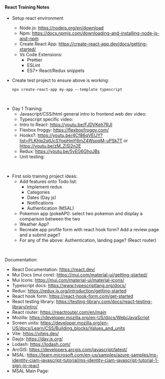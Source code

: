#### React Training Notes

- Setup react environment
    - Node.js: https://nodejs.org/en/download
    - Npm: https://docs.npmjs.com/downloading-and-installing-node-js-and-npm
    - Create React App: https://create-react-app.dev/docs/getting-started/
    - Vs Code Extensions:
        - Prettier
        - ESLint
        - ES7+ React/Redux snippets

- Create test project to ensure above is working:

    `npx create-react-app my-app —-template typescript`

<br/>

- Day 1 Training:
    - Javascript/CSS/html general intro to frontend web dev video:
    - Typescript specific video:
    - Intro to React: https://youtu.be/FJDVKeh7RJI
    - Flexbox froggy: https://flexboxfroggy.com/
    - Hooks?:  https://youtu.be/4Cf86qVEIJY?list=PLKhlp2qtUcSYppHmY6mZ4WspqM-uPSk7T or https://youtu.be/zM_ZiSl2n2E
    - Redux: https://youtu.be/5yEG6GhoJBs
    - Unit testing:

<br/>

- First solo training project ideas:
    - Add features onto Todo list:
        - Implement redux
        - Categories
        - Dates (Day js)
        - Notifications
        - Authentication (MSAL)
    - Pokemon app (pokeAPI): select two pokemon and display a comparison between the two
    - Weather App?
    - Recreate app profile form with react hook form? Add a review page and a submit page?
    - For any of the above: Authentication, landing page? (React router)

<br/>

Documentation:
- React Documentation: https://react.dev/
- Mui Docs (mui core): https://mui.com/material-ui/getting-started/
- Mui Icons: https://mui.com/material-ui/material-icons/
- Typescript docs: https://www.typescriptlang.org/docs/
- Redux: https://redux.js.org/introduction/getting-started
- React hook form: https://react-hook-form.com/get-started
- React testing library: https://testing-library.com/docs/react-testing-library/intro/
- React router: https://reactrouter.com/en/main
- Mozilla: https://developer.mozilla.org/en-US/docs/Web/JavaScript
- Screen units: https://developer.mozilla.org/en-US/docs/Learn/CSS/Building_blocks/Values_and_units
- Vite: https://vitejs.dev/
- Dayjs: https://day.js.org/
- Lodash: https://lodash.com/
- ArcGIS: https://developers.arcgis.com/javascript/latest/
- MSAL: https://learn.microsoft.com/en-us/samples/azure-samples/ms-identity-ciam-javascript-tutorial/ms-identity-ciam-javascript-tutorial-1-sign-in-react
- MSAL Main Page:
